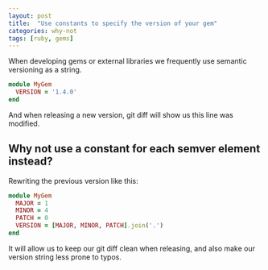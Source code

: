 ```yaml
---
layout: post
title:  "Use constants to specify the version of your gem"
categories: why-not
tags: [ruby, gems]
---
```


When developing gems or external libraries we frequently use semantic versioning as a string.
<!--more-->

```ruby
module MyGem
  VERSION = '1.4.0'
end
```

And when releasing a new version, git diff will show us this line was modified.

## Why not use a constant for each semver element instead?

Rewriting the previous version like this:

```ruby
module MyGem
  MAJOR = 1
  MINOR = 4
  PATCH = 0
  VERSION = [MAJOR, MINOR, PATCH].join('.')
end
```

It will allow us to keep our git diff clean when releasing, and also make our version string less prone to typos.


